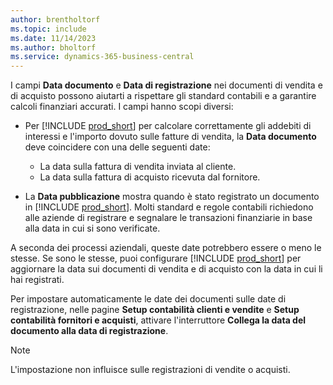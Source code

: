 ```yaml
---
author: brentholtorf
ms.topic: include
ms.date: 11/14/2023
ms.author: bholtorf
ms.service: dynamics-365-business-central
---
```


I campi **Data documento** e **Data di registrazione**  nei documenti di vendita e di acquisto possono aiutarti a rispettare gli standard contabili e a garantire calcoli finanziari accurati. I campi hanno scopi diversi:

- Per [!INCLUDE [prod_short](prod_short.md)] per calcolare correttamente gli addebiti di interessi e l'importo dovuto sulle fatture di vendita, la **Data documento** deve coincidere con una delle seguenti date:

   - La data sulla fattura di vendita inviata al cliente. 
   - La data sulla fattura di acquisto ricevuta dal fornitore.
- La **Data pubblicazione** mostra quando è stato registrato un documento in [!INCLUDE [prod_short](prod_short.md)]. Molti standard e regole contabili richiedono alle aziende di registrare e segnalare le transazioni finanziarie in base alla data in cui si sono verificate.

A seconda dei processi aziendali, queste date potrebbero essere o meno le stesse. Se sono le stesse, puoi configurare [!INCLUDE [prod_short](prod_short.md)] per aggiornare la data sui documenti di vendita e di acquisto con la data in cui li hai registrati.  
  
Per impostare automaticamente le date dei documenti sulle date di registrazione, nelle pagine **Setup contabilità clienti e vendite** e **Setup contabilità fornitori e acquisti**, attivare l'interruttore **Collega la data del documento alla data di registrazione**.

> [!NOTE]
> L'impostazione non influisce sulle registrazioni di vendite o acquisti.